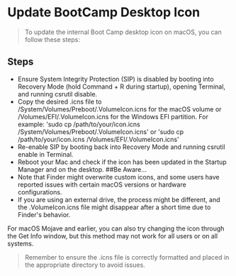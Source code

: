 # Update BootCamp Desktop Icon
> To update the internal Boot Camp desktop icon on macOS, you can follow these steps:

## Steps
- Ensure System Integrity Protection (SIP) is disabled by booting into Recovery Mode (hold Command + R during startup), opening Terminal, and running csrutil disable. 
- Copy the desired .icns file to /System/Volumes/Preboot/.VolumeIcon.icns for the macOS volume or /Volumes/EFI/.VolumeIcon.icns for the Windows EFI partition. For example:
'sudo cp /path/to/your/icon.icns /System/Volumes/Preboot/.VolumeIcon.icns'
			or
'sudo cp /path/to/your/icon.icns /Volumes/EFI/.VolumeIcon.icns'
- Re-enable SIP by booting back into Recovery Mode and running csrutil enable in Terminal. 
- Reboot your Mac and check if the icon has been updated in the Startup Manager and on the desktop. 
##Be Aware...
- Note that Finder might overwrite custom icons, and some users have reported issues with certain macOS versions or hardware configurations. 
- If you are using an external drive, the process might be different, and the .VolumeIcon.icns file might disappear after a short time due to Finder's behavior. 

For macOS Mojave and earlier, you can also try changing the icon through the Get Info window, but this method may not work for all users or on all systems. 

> Remember to ensure the .icns file is correctly formatted and placed in the appropriate directory to avoid issues. 
